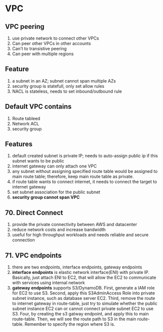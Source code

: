 # VPC
## VPC peering
1. use private network to connect other VPCs
2. Can peer other VPCs in other accounts
3. Can't to transistive peering
4. Can peer with multiple regions
## Feature
1. a subnet in an AZ; subnet cannot span multiple AZs
2. security group is statefull, only set allow rules
3. NACL is stateless, needs to set inbound/outbound rule
## Default VPC contains
1. Route tableed
2. Network ACL
3. security group
## Features
1. default created subnet is private IP; needs to auto-assign public ip if this subnet wants to be public
2. internet gateway can only attach one VPC
3. any subnet without assigning specified route table would be assigned to main route table; therefore, keep main route table as private.
4. if route table wants to connect internet, it needs to connect the target to internet gateway
5. set subnet association for the public subnet
6. <b>security group cannot span VPC </b>
## 70. Direct Connect
1. provide the private connectivity between AWS and datacenter
2. reduce network costs and increase bandwidth
3. useful for high throughput workloads and needs reliable and secure connection
## 71. VPC endpoints
1. there are two endpoints, interface endpoints, gateway endpoints
2. <b>interface endpoints</b> is elastic network interface(ENI) with private IP. Basically, just attach ENI to EC2, that will allow the EC2 to communicate with services using internal network
3. <b>gateway endpoints</b> supports S3/DynamoDB. First, generate a IAM role for EC2 to use S3. Second, apply this S3AdminAccess Role into private subnet instance, such as database server EC2. Third, remove the route to internet gateway in route-table, just try to simulate whether the public subnet instance EC2 can or cannot connect private subnet EC2 to use S3. Four, by creating the s3 gatway endpoint, and apply this to main route-table. Then, we will see the route path to S3 in the main route-table. Remember to specify the region where S3 is. 

